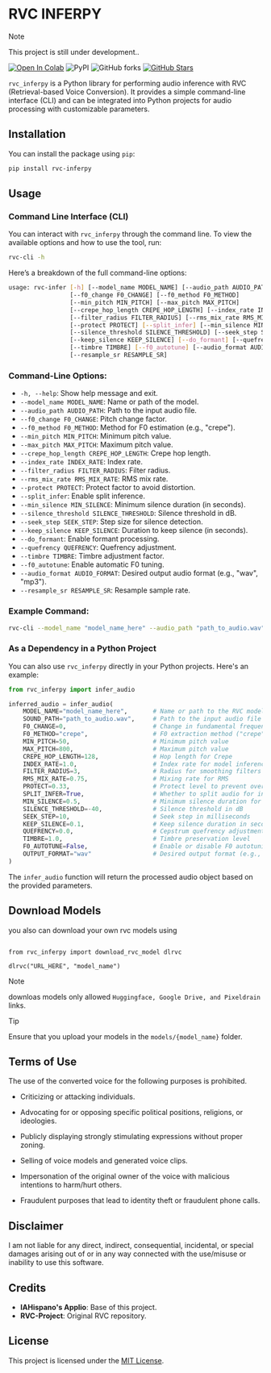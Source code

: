 

# RVC INFERPY

> [!NOTE]
 > This project is still under development.</a>. 

[![Open In Colab](https://img.shields.io/badge/open%20in-colab-orange?logo=googlecolab
)](https://colab.research.google.com/drive/1Z-DGhti7k_05JiDURIxYRCdDW2x0OVJ8?usp=sharing) ![PyPI](https://img.shields.io/pypi/v/rvc-inferpy?logo=pypi&logoColor=white)
![GitHub forks](https://img.shields.io/github/forks/TheNeodev/rvc_inferpy?style=flat) [![GitHub Stars](https://img.shields.io/github/stars/TheNeodev/rvc_inferpy?style=flat&logo=github&label=Star&color=blue)](https://github.com/TheNeodev/rvc_inferpy/stargazers)

`rvc_inferpy` is a Python library for performing audio inference with RVC (Retrieval-based Voice Conversion). It provides a simple command-line interface (CLI) and can be integrated into Python projects for audio processing with customizable parameters.

## Installation

You can install the package using `pip`:

```bash
pip install rvc-inferpy
```

## Usage

### Command Line Interface (CLI)

You can interact with `rvc_inferpy` through the command line. To view the available options and how to use the tool, run:

```bash
rvc-cli -h
```

Here’s a breakdown of the full command-line options:

```bash
usage: rvc-infer [-h] [--model_name MODEL_NAME] [--audio_path AUDIO_PATH] 
                 [--f0_change F0_CHANGE] [--f0_method F0_METHOD] 
                 [--min_pitch MIN_PITCH] [--max_pitch MAX_PITCH] 
                 [--crepe_hop_length CREPE_HOP_LENGTH] [--index_rate INDEX_RATE] 
                 [--filter_radius FILTER_RADIUS] [--rms_mix_rate RMS_MIX_RATE] 
                 [--protect PROTECT] [--split_infer] [--min_silence MIN_SILENCE] 
                 [--silence_threshold SILENCE_THRESHOLD] [--seek_step SEEK_STEP] 
                 [--keep_silence KEEP_SILENCE] [--do_formant] [--quefrency QUEFRENCY] 
                 [--timbre TIMBRE] [--f0_autotune] [--audio_format AUDIO_FORMAT] 
                 [--resample_sr RESAMPLE_SR] 
```

### Command-Line Options:
- `-h, --help`: Show help message and exit.
- `--model_name MODEL_NAME`: Name or path of the model.
- `--audio_path AUDIO_PATH`: Path to the input audio file.
- `--f0_change F0_CHANGE`: Pitch change factor.
- `--f0_method F0_METHOD`: Method for F0 estimation (e.g., "crepe").
- `--min_pitch MIN_PITCH`: Minimum pitch value.
- `--max_pitch MAX_PITCH`: Maximum pitch value.
- `--crepe_hop_length CREPE_HOP_LENGTH`: Crepe hop length.
- `--index_rate INDEX_RATE`: Index rate.
- `--filter_radius FILTER_RADIUS`: Filter radius.
- `--rms_mix_rate RMS_MIX_RATE`: RMS mix rate.
- `--protect PROTECT`: Protect factor to avoid distortion.
- `--split_infer`: Enable split inference.
- `--min_silence MIN_SILENCE`: Minimum silence duration (in seconds).
- `--silence_threshold SILENCE_THRESHOLD`: Silence threshold in dB.
- `--seek_step SEEK_STEP`: Step size for silence detection.
- `--keep_silence KEEP_SILENCE`: Duration to keep silence (in seconds).
- `--do_formant`: Enable formant processing.
- `--quefrency QUEFRENCY`: Quefrency adjustment.
- `--timbre TIMBRE`: Timbre adjustment factor.
- `--f0_autotune`: Enable automatic F0 tuning.
- `--audio_format AUDIO_FORMAT`: Desired output audio format (e.g., "wav", "mp3").
- `--resample_sr RESAMPLE_SR`: Resample sample rate.


### Example Command:

```bash
rvc-cli --model_name "model_name_here" --audio_path "path_to_audio.wav" --f0_change 0 --f0_method "crepe" --min_pitch 50 --max_pitch 800
```

### As a Dependency in a Python Project

You can also use `rvc_inferpy` directly in your Python projects. Here's an example:

```python
from rvc_inferpy import infer_audio

inferred_audio = infer_audio(
    MODEL_NAME="model_name_here",       # Name or path to the RVC model
    SOUND_PATH="path_to_audio.wav",     # Path to the input audio file
    F0_CHANGE=0,                        # Change in fundamental frequency
    F0_METHOD="crepe",                  # F0 extraction method ("crepe", "dio", etc.)
    MIN_PITCH=50,                       # Minimum pitch value
    MAX_PITCH=800,                      # Maximum pitch value
    CREPE_HOP_LENGTH=128,               # Hop length for Crepe
    INDEX_RATE=1.0,                     # Index rate for model inference
    FILTER_RADIUS=3,                    # Radius for smoothing filters
    RMS_MIX_RATE=0.75,                  # Mixing rate for RMS
    PROTECT=0.33,                       # Protect level to prevent overfitting
    SPLIT_INFER=True,                   # Whether to split audio for inference
    MIN_SILENCE=0.5,                    # Minimum silence duration for splitting
    SILENCE_THRESHOLD=-40,              # Silence threshold in dB
    SEEK_STEP=10,                       # Seek step in milliseconds
    KEEP_SILENCE=0.1,                   # Keep silence duration in seconds
    QUEFRENCY=0.0,                      # Cepstrum quefrency adjustment
    TIMBRE=1.0,                         # Timbre preservation level
    F0_AUTOTUNE=False,                  # Enable or disable F0 autotuning
    OUTPUT_FORMAT="wav"                 # Desired output format (e.g., "wav", "mp3")
)
```

The `infer_audio` function will return the processed audio object based on the provided parameters.

## Download Models

you also can download your own rvc models using

```

from rvc_inferpy import download_rvc_model dlrvc

dlrvc("URL_HERE", "model_name")

```

> [!NOTE]
 > downloas models only allowed `Huggingface, Google Drive, and Pixeldrain` links.</a>


> [!TIP]
 > Ensure that you upload your models in the `models/{model_name}` folder.</a>





## Terms of Use

The use of the converted voice for the following purposes is prohibited.

* Criticizing or attacking individuals.

* Advocating for or opposing specific political positions, religions, or ideologies.

* Publicly displaying strongly stimulating expressions without proper zoning.

* Selling of voice models and generated voice clips.

* Impersonation of the original owner of the voice with malicious intentions to harm/hurt others.

* Fraudulent purposes that lead to identity theft or fraudulent phone calls.

## Disclaimer

I am not liable for any direct, indirect, consequential, incidental, or special damages arising out of or in any way connected with the use/misuse or inability to use this software.



## Credits

- **IAHispano's Applio**: Base of this project.
- **RVC-Project**: Original RVC repository.

## License

This project is licensed under the [MIT License]((https://github.com/TheNeodev/rvc_inferpy/tree/main?tab=MIT-1-ov-file)]).


